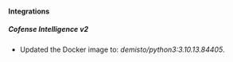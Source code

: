 #### Integrations
##### Cofense Intelligence v2
- Updated the Docker image to: *demisto/python3:3.10.13.84405*.
